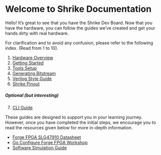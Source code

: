 # Welcome to Shrike Documentation 

Hello! It’s great to see that you have the Shrike Dev Board. Now that you have the hardware, you can follow the guides we’ve created and get your hands dirty with real hardware. 

For clarification and to avoid any confusion, please refer to the following index. (Read from 1 to 10).

 1. [Hardware Overview](./hardware_overview.rst)
 2. [Getting Started](./getting_started.md) 
 3. [Tools Setup](./tools_setup_guide.md)
 4. [Generating Bitstream](./generating_your_first_bitstream.md)
 5. [Verilog Style Guide](./verilog_style_guide.md)
 6. [Shrike Pinout](./fpga_rp2040.md)

##### Optional (but interesting) 

 7. [CLI Guide](./shrike_cli_guide.md)


 These guides are designed to support you in your learning journey. However, once you have completed the initial steps, we encourage you to read the resources given below for more in-depth information.

 * [Forge FPGA SLG47910 Datasheet](https://www.renesas.com/en/document/dst/slg47910-datasheet?r=25546631) 
 * [Go Configure Forge FPGA Workshop](https://www.renesas.com/en/document/gde/forgefpga-workshop-user-guide?r=25546631)
 * [Software Simulation Guide](https://www.renesas.com/en/document/mas/forgefpga-software-simulation-user-guide?r=25546631)
